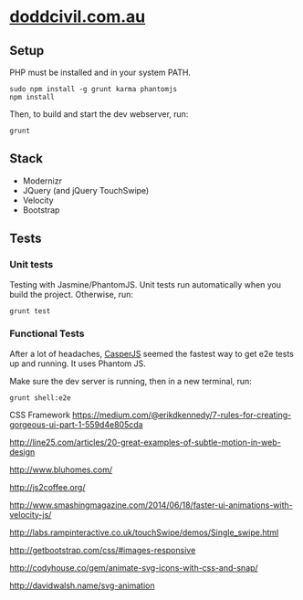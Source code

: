 [doddcivil.com.au](https://github.com/ramonjd/doddcivil.com.au) 
===================

## Setup

PHP must be installed and in your system PATH.


```
sudo npm install -g grunt karma phantomjs
npm install

```

Then, to build and start the dev webserver, run:

```
grunt

```

## Stack

* Modernizr
* JQuery (and jQuery TouchSwipe)
* Velocity
* Bootstrap

## Tests

### Unit tests

Testing with Jasmine/PhantomJS. Unit tests run automatically when you build the project. Otherwise, run:

```
grunt test

```

### Functional Tests

After a lot of headaches, [CasperJS](http://docs.casperjs.org/en/latest/) seemed the fastest way to get e2e tests up and running. It uses Phantom JS.

Make sure the dev server is running, then in a new terminal, run:

```
grunt shell:e2e

```




CSS Framework
https://medium.com/@erikdkennedy/7-rules-for-creating-gorgeous-ui-part-1-559d4e805cda

http://line25.com/articles/20-great-examples-of-subtle-motion-in-web-design

http://www.bluhomes.com/

http://js2coffee.org/

http://www.smashingmagazine.com/2014/06/18/faster-ui-animations-with-velocity-js/


http://labs.rampinteractive.co.uk/touchSwipe/demos/Single_swipe.html

http://getbootstrap.com/css/#images-responsive

http://codyhouse.co/gem/animate-svg-icons-with-css-and-snap/

http://davidwalsh.name/svg-animation
